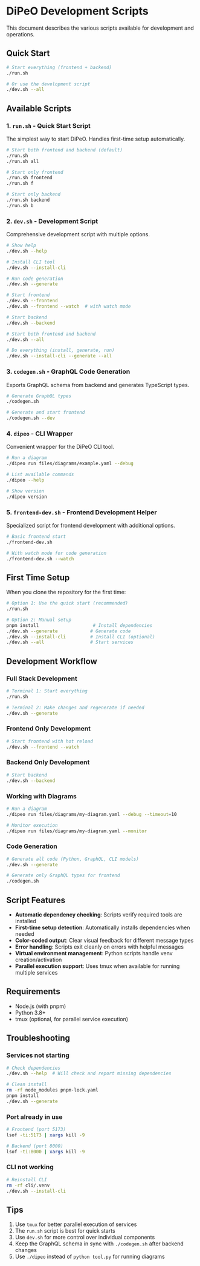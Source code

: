 # DiPeO Development Scripts

This document describes the various scripts available for development and operations.

## Quick Start

```bash
# Start everything (frontend + backend)
./run.sh

# Or use the development script
./dev.sh --all
```

## Available Scripts

### 1. `run.sh` - Quick Start Script
The simplest way to start DiPeO. Handles first-time setup automatically.

```bash
# Start both frontend and backend (default)
./run.sh
./run.sh all

# Start only frontend
./run.sh frontend
./run.sh f

# Start only backend  
./run.sh backend
./run.sh b
```

### 2. `dev.sh` - Development Script
Comprehensive development script with multiple options.

```bash
# Show help
./dev.sh --help

# Install CLI tool
./dev.sh --install-cli

# Run code generation
./dev.sh --generate

# Start frontend
./dev.sh --frontend
./dev.sh --frontend --watch  # with watch mode

# Start backend
./dev.sh --backend

# Start both frontend and backend
./dev.sh --all

# Do everything (install, generate, run)
./dev.sh --install-cli --generate --all
```

### 3. `codegen.sh` - GraphQL Code Generation
Exports GraphQL schema from backend and generates TypeScript types.

```bash
# Generate GraphQL types
./codegen.sh

# Generate and start frontend
./codegen.sh --dev
```

### 4. `dipeo` - CLI Wrapper
Convenient wrapper for the DiPeO CLI tool.

```bash
# Run a diagram
./dipeo run files/diagrams/example.yaml --debug

# List available commands
./dipeo --help

# Show version
./dipeo version
```

### 5. `frontend-dev.sh` - Frontend Development Helper
Specialized script for frontend development with additional options.

```bash
# Basic frontend start
./frontend-dev.sh

# With watch mode for code generation
./frontend-dev.sh --watch
```

## First Time Setup

When you clone the repository for the first time:

```bash
# Option 1: Use the quick start (recommended)
./run.sh

# Option 2: Manual setup
pnpm install                    # Install dependencies
./dev.sh --generate            # Generate code
./dev.sh --install-cli         # Install CLI (optional)
./dev.sh --all                 # Start services
```

## Development Workflow

### Full Stack Development
```bash
# Terminal 1: Start everything
./run.sh

# Terminal 2: Make changes and regenerate if needed
./dev.sh --generate
```

### Frontend Only Development
```bash
# Start frontend with hot reload
./dev.sh --frontend --watch
```

### Backend Only Development
```bash
# Start backend
./dev.sh --backend
```

### Working with Diagrams
```bash
# Run a diagram
./dipeo run files/diagrams/my-diagram.yaml --debug --timeout=10

# Monitor execution
./dipeo run files/diagrams/my-diagram.yaml --monitor
```

### Code Generation
```bash
# Generate all code (Python, GraphQL, CLI models)
./dev.sh --generate

# Generate only GraphQL types for frontend
./codegen.sh
```

## Script Features

- **Automatic dependency checking**: Scripts verify required tools are installed
- **First-time setup detection**: Automatically installs dependencies when needed
- **Color-coded output**: Clear visual feedback for different message types
- **Error handling**: Scripts exit cleanly on errors with helpful messages
- **Virtual environment management**: Python scripts handle venv creation/activation
- **Parallel execution support**: Uses tmux when available for running multiple services

## Requirements

- Node.js (with pnpm)
- Python 3.8+
- tmux (optional, for parallel service execution)

## Troubleshooting

### Services not starting
```bash
# Check dependencies
./dev.sh --help  # Will check and report missing dependencies

# Clean install
rm -rf node_modules pnpm-lock.yaml
pnpm install
./dev.sh --generate
```

### Port already in use
```bash
# Frontend (port 5173)
lsof -ti:5173 | xargs kill -9

# Backend (port 8000)
lsof -ti:8000 | xargs kill -9
```

### CLI not working
```bash
# Reinstall CLI
rm -rf cli/.venv
./dev.sh --install-cli
```

## Tips

1. Use `tmux` for better parallel execution of services
2. The `run.sh` script is best for quick starts
3. Use `dev.sh` for more control over individual components
4. Keep the GraphQL schema in sync with `./codegen.sh` after backend changes
5. Use `./dipeo` instead of `python tool.py` for running diagrams